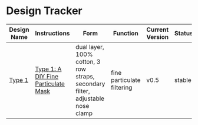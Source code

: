 # Design Tracker

| Design Name | Instructions | Form | Function | Current Version | Status |
| ------ | ------ | ------ | ------ | ------ | ------ |
| [Type 1](https://github.com/Tomato-Masks/diy-fine-particulate-mask/tree/master/designs/type-1) | [Type 1: A DIY Fine Particulate Mask](https://tomato-masks.github.io/Tomato-Masks-Type-1-A-DIY-Fine-Particulate-Mask/)| dual layer, 100% cotton, 3 row straps, secondary filter, adjustable nose clamp | fine particulate filtering | v0.5 | stable 
